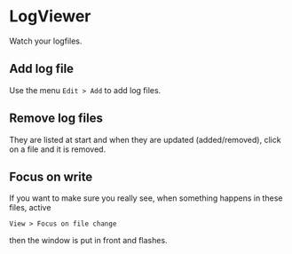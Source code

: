 # LogViewer

Watch your logfiles.


## Add log file

Use the menu `Edit > Add` to add log files.

## Remove log files

They are listed at start and when they are updated (added/removed), click on a file and it is removed.

## Focus on write

If you want to make sure you really see, when something happens in these files, active

    View > Focus on file change

then the window is put in front and flashes.


